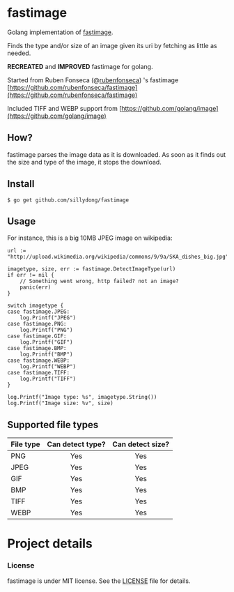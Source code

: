 # fastimage

Golang implementation of [fastimage](https://pypi.python.org/pypi/fastimage/0.2.1).

Finds the type and/or size of an image given its uri by fetching as little as needed.

**RECREATED** and **IMPROVED** fastimage for golang.

Started from Ruben Fonseca (@[rubenfonseca](http://twitter.com/rubenfonseca)) 's fastimage [https://github.com/rubenfonseca/fastimage](https://github.com/rubenfonseca/fastimage)

Included TIFF and WEBP support from [https://github.com/golang/image](https://github.com/golang/image)

## How?

fastimage parses the image data as it is downloaded. As soon as it finds out
the size and type of the image, it stops the download.

## Install

    $ go get github.com/sillydong/fastimage

## Usage

For instance, this is a big 10MB JPEG image on wikipedia:


	url := "http://upload.wikimedia.org/wikipedia/commons/9/9a/SKA_dishes_big.jpg"
	
	imagetype, size, err := fastimage.DetectImageType(url)
	if err != nil {
		// Something went wrong, http failed? not an image?
		panic(err)
	}

	switch imagetype {
	case fastimage.JPEG:
		log.Printf("JPEG")
	case fastimage.PNG:
		log.Printf("PNG")
	case fastimage.GIF:
		log.Printf("GIF")
	case fastimage.BMP:
		log.Printf("BMP")
	case fastimage.WEBP:
		log.Printf("WEBP")
	case fastimage.TIFF:
		log.Printf("TIFF")
	}

	log.Printf("Image type: %s", imagetype.String())
	log.Printf("Image size: %v", size)


## Supported file types


| File type | Can detect type? | Can detect size? |
|-----------|:----------------:|:----------------:|
| PNG       | Yes              | Yes              |
| JPEG      | Yes              | Yes              |
| GIF       | Yes              | Yes              |
| BMP       | Yes              | Yes              |
| TIFF      | Yes              | Yes              |
| WEBP      | Yes              | Yes              |


# Project details

### License

fastimage is under MIT license. See the [LICENSE][license] file for details.

[license]: https://github.com/sillydong/fastimage/blob/master/LICENSE
